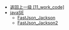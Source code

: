 - [返回上一级 [11_work_code]](11_work_code/)
- [javaSE](11_work_code/javaSE/)
  - [FastJson_Jackson](11_work_code/javaSE/FastJson_Jackson.md)
  - [FastJson_Jackson2](11_work_code/javaSE/FastJson_Jackson2.md)
